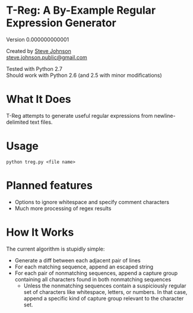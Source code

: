 T-Reg: A By-Example Regular Expression Generator
================================================

Version 0.000000000001

Created by [Steve Johnson](http://www.steveasleep.com)  
steve.johnson.public@gmail.com

Tested with Python 2.7  
Should work with Python 2.6 (and 2.5 with minor modifications)

What It Does
============

T-Reg attempts to generate useful regular expressions from newline-delimited text files.

Usage
=====

    python treg.py <file name>

Planned features
================

- Options to ignore whitespace and specify comment characters
- Much more processing of regex results

How It Works
============

The current algorithm is stupidly simple:

* Generate a diff between each adjacent pair of lines
* For each matching sequence, append an escaped string
* For each pair of nonmatching sequences, append a capture group containing all characters found in both nonmatching sequences
  - Unless the nonmatching sequences contain a suspiciously regular set of characters like whitespace, letters, or numbers. In that case, append a specific kind of capture group relevant to the character set.
